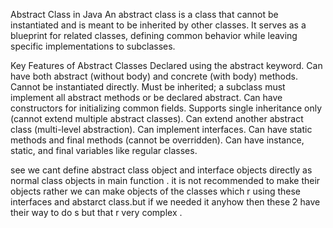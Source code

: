 Abstract Class in Java
An abstract class is a class that cannot be instantiated and is meant to be inherited by other classes. It serves as a blueprint for related classes, defining common behavior while leaving specific implementations to subclasses.

Key Features of Abstract Classes
Declared using the abstract keyword.
Can have both abstract (without body) and concrete (with body) methods.
Cannot be instantiated directly.
Must be inherited; a subclass must implement all abstract methods or be declared abstract.
Can have constructors for initializing common fields.
Supports single inheritance only (cannot extend multiple abstract classes).
Can extend another abstract class (multi-level abstraction).
Can implement interfaces.
Can have static methods and final methods (cannot be overridden).
Can have instance, static, and final variables like regular classes.

see we cant define abstract class object and interface objects directly as normal class objects in main function . it is not recommended to make their objects rather we can make objects of the classes which r using these interfaces and abstarct class.but if we needed it anyhow then these 2 have their way to do s but that r very complex .
